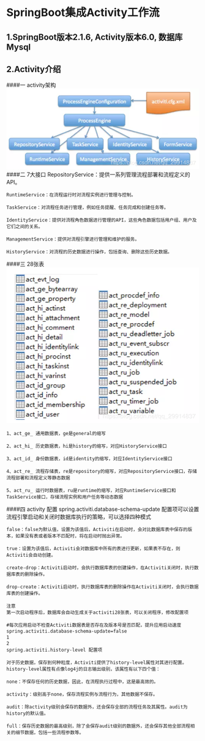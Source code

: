 # SpringBoot集成Activity工作流
## 1.SpringBoot版本2.1.6, Activity版本6.0, 数据库Mysql

## 2.Activity介绍
####一 activity架构
![avatar](/1.png)
####二 7大接口
    RepositoryService：提供一系列管理流程部署和流程定义的API。
    
    RuntimeService：在流程运行时对流程实例进行管理与控制。
    
    TaskService：对流程任务进行管理，例如任务提醒、任务完成和创建任务等。
    
    IdentityService：提供对流程角色数据进行管理的API，这些角色数据包括用户组、用户及它们之间的关系。
    
    ManagementService：提供对流程引擎进行管理和维护的服务。
    
    HistoryService：对流程的历史数据进行操作，包括查询、删除这些历史数据。
####三 28张表
![avatar](/2.png)

    1、act_ge_ 通用数据表，ge是general的缩写
    
    2、act_hi_ 历史数据表，hi是history的缩写，对应HistoryService接口
    
    3、act_id_ 身份数据表，id是identity的缩写，对应IdentityService接口
    
    4、act_re_ 流程存储表，re是repository的缩写，对应RepositoryService接口，存储流程部署和流程定义等静态数据
    
    5、act_ru_ 运行时数据表，ru是runtime的缩写，对应RuntimeService接口和TaskService接口，存储流程实例和用户任务等动态数据
 

####四 activity 配置
    spring.activiti.database-schema-update
    配置项可以设置流程引擎启动和关闭时数据库执行的策略，可以选择四种模式
    
    false：false为默认值，设置为该值后，Activiti在启动时，会对比数据库表中保存的版本，如果没有表或者版本不匹配时，将在启动时抛出异常。
    
    true：设置为该值后，Activiti会对数据库中所有的表进行更新，如果表不存在，则Activiti会自动创建。
    
    create-drop：Activiti启动时，会执行数据库表的创建操作，在Activiti关闭时，执行数据库表的删除操作。
    
    drop-create：Activiti启动时，执行数据库表的删除操作在Activiti关闭时，会执行数据库表的创建操作。
    
    注意
    第一次启动程序后，数据库会自动生成关于activiti28张表，可以关闭程序，修改配置项
    
    #每次应用启动不检查Activiti数据表是否存在及版本号是否匹配，提升应用启动速度
    spring.activiti.database-schema-update=false
    1
    2
    spring.activiti.history-level 配置项
    
    对于历史数据，保存到何种粒度，Activiti提供了history-level属性对其进行配置。history-level属性有点像log4j的日志输出级别，该属性有以下四个值：
    
    none：不保存任何的历史数据，因此，在流程执行过程中，这是最高效的。
    
    activity：级别高于none，保存流程实例与流程行为，其他数据不保存。
    
    audit：除activity级别会保存的数据外，还会保存全部的流程任务及其属性。audit为history的默认值。
    
    full：保存历史数据的最高级别，除了会保存audit级别的数据外，还会保存其他全部流程相关的细节数据，包括一些流程参数等。
    